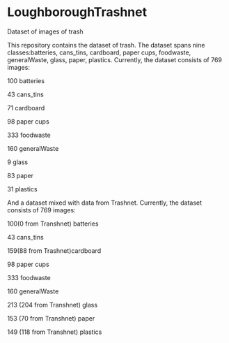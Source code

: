 # LoughboroughTrashnet
 Dataset of images of trash

This repository contains the dataset of trash. The dataset spans nine classes:batteries, cans_tins, cardboard, paper cups, foodwaste, generalWaste, glass, paper, plastics. Currently, the dataset consists of 769 images:

100 batteries

43 cans_tins

71 cardboard

98 paper cups

333 foodwaste

160 generalWaste

9 glass

83 paper

31 plastics

And a dataset mixed with data from Trashnet. Currently, the dataset consists of 769 images:

100(0 from Transhnet) batteries

43 cans_tins

159(88 from Trashnet)cardboard

98 paper cups

333 foodwaste

160 generalWaste

213 (204 from Transhnet) glass

153 (70 from Transhnet) paper

149 (118 from Transhnet) plastics
